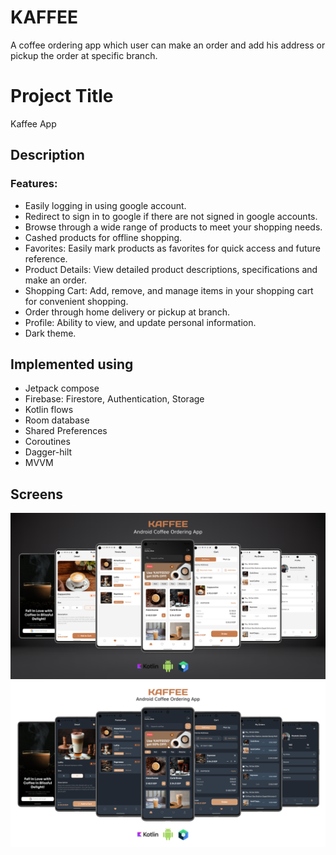 # KAFFEE
A coffee ordering app which user can make an order and add his address or pickup the order at specific branch.

# Project Title

Kaffee App

## Description

### Features:
* Easily logging in using google account.
* Redirect to sign in to google if there are not signed in google accounts.
* Browse through a wide range of products to meet your shopping needs.
* Cashed products for offline shopping.
* Favorites: Easily mark products as favorites for quick access and future reference.
* Product Details: View detailed product descriptions, specifications and make an order.
* Shopping Cart: Add, remove, and manage items in your shopping cart for convenient shopping.
* Order through home delivery or pickup at branch.
* Profile: Ability to view, and update personal information.
* Dark theme. 

## Implemented using

* Jetpack compose
* Firebase: Firestore, Authentication, Storage
* Kotlin flows
* Room database
* Shared Preferences
* Coroutines
* Dagger-hilt
* MVVM

## Screens
<p float="left">
  <img src="screens/preview_light.png"/>
  <img src="screens/preview_dark.png"/>
</p> 
